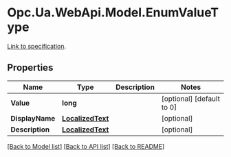 # Opc.Ua.WebApi.Model.EnumValueType
[Link to specification](https://reference.opcfoundation.org/v105/Core/docs/Part5/12.2.12/#12.2.12.6).

## Properties

Name | Type | Description | Notes
------------ | ------------- | ------------- | -------------
**Value** | **long** |  | [optional] [default to 0]
**DisplayName** | [**LocalizedText**](LocalizedText.md) |  | [optional] 
**Description** | [**LocalizedText**](LocalizedText.md) |  | [optional] 

[[Back to Model list]](../README.md#documentation-for-models) [[Back to API list]](../README.md#documentation-for-api-endpoints) [[Back to README]](../README.md)

